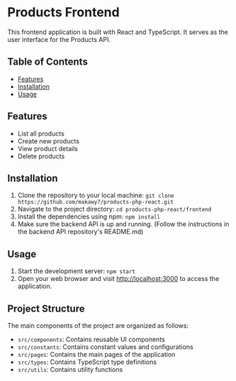 # Products Frontend

This frontend application is built with React and TypeScript. It serves as the user interface for the Products API.

## Table of Contents

- [Features](#features)
- [Installation](#installation)
- [Usage](#usage)

## Features

- List all products
- Create new products
- View product details
- Delete products

## Installation

1. Clone the repository to your local machine:
`git clone https://github.com/makawy7/products-php-react.git`
2. Navigate to the project directory:
`cd products-php-react/frontend`
3. Install the dependencies using npm:
`npm install`
4. Make sure the backend API is up and running. (Follow the instructions in the backend API repository's README.md)

## Usage

1. Start the development server:
`npm start`
2. Open your web browser and visit [http://localhost:3000](http://localhost:3000) to access the application.

## Project Structure

The main components of the project are organized as follows:

- `src/components`: Contains reusable UI components
- `src/constants`: Contains constant values and configurations
- `src/pages`: Contains the main pages of the application
- `src/types`: Contains TypeScript type definitions
- `src/utils`: Contains utility functions
